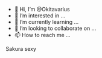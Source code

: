 - 👋 Hi, I’m @Okitavarius
- 👀 I’m interested in ...
- 🌱 I’m currently learning ...
- 💞️ I’m looking to collaborate on ...
- 📫 How to reach me ...

<!---
Okitavarius/Okitavarius is a ✨ special ✨ repository because its `README.md` (this file) appears on your GitHub profile.
You can click the Preview link to take a look at your changes.
--->
Sakura sexy
